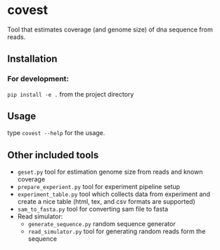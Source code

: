 # covest
Tool that estimates coverage (and genome size) of dna sequence from reads.

## Installation

### For development:
`pip install -e .` from the project directory

## Usage
type `covest --help` for the usage.

## Other included tools

- `geset.py` tool for estimation genome size from reads and known coverage
- `prepare_experient.py` tool for experiment pipeline setup
- `experiment_table.py` tool which collects data from experiment and create a nice table (html, tex, and csv formats are supported)
- `sam_to_fasta.py` tool for converting sam file to fasta
- Read simulator:
    - `generate_sequence.py` random sequence generator
    - `read_simulator.py` tool for generating random reads form the sequence


